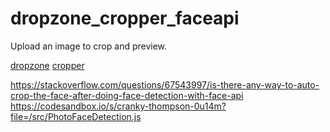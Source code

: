 # dropzone_cropper_faceapi
 Upload an image to crop and preview. 

[dropzone](https://docs.dropzone.dev/)
[cropper](https://github.com/fengyuanchen/cropperjs)

https://stackoverflow.com/questions/67543997/is-there-any-way-to-auto-crop-the-face-after-doing-face-detection-with-face-api
https://codesandbox.io/s/cranky-thompson-0u14m?file=/src/PhotoFaceDetection.js